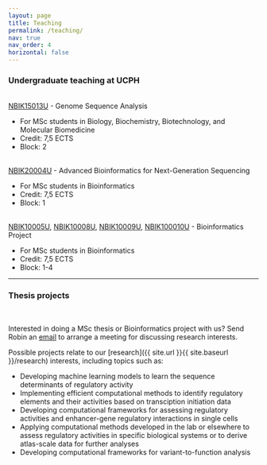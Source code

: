 ```yaml
---
layout: page
title: Teaching
permalink: /teaching/
nav: true
nav_order: 4
horizontal: false
---
```


<h3>Undergraduate teaching at UCPH</h3>

<br>
<a href="https://kurser.ku.dk/course/nbik15013u/">NBIK15013U</a> - Genome Sequence Analysis
<ul>
<li>For MSc students in Biology, Biochemistry, Biotechnology, and Molecular Biomedicine</li>
<li>Credit: 7,5 ECTS</li>
<li>Block: 2</li>
</ul>

<br>
<a href="https://kurser.ku.dk/course/nbik20004u/">NBIK20004U</a> - Advanced Bioinformatics for Next-Generation Sequencing
<ul>
<li>For MSc students in Bioinformatics</li>
<li>Credit: 7,5 ECTS</li>
<li>Block: 1</li>
</ul>

<br>
<a href="https://kurser.ku.dk/course/nbik10005u/">NBIK10005U</a>, <a href="https://kurser.ku.dk/course/nbik10008u/">NBIK10008U</a>, <a href="https://kurser.ku.dk/course/nbik10009u/">NBIK10009U</a>, <a href="https://kurser.ku.dk/course/nbik100010u/">NBIK100010U</a> - Bioinformatics Project
<ul>
<li>For MSc students in Bioinformatics</li>
<li>Credit: 7,5 ECTS</li>
<li>Block: 1-4</li>
</ul>

<hr>

<h3>Thesis projects</h3>

<br>

Interested in doing a MSc thesis or Bioinformatics project with us? Send Robin an <a href="mailto:robin@bio.ku.dk">email</a> to arrange a meeting for discussing research interests. 

Possible projects relate to our [research]({{ site.url }}{{ site.baseurl }}/research) interests, including topics such as:
<ul>
<li>Developing machine learning models to learn the sequence determinants of regulatory activity</li>
<li>Implementing efficient computational methods to identify regulatory elements and their activities based on transciption initiation data</li>
<li>Developing computational frameworks for assessing regulatory activities and enhancer-gene regulatory interactions in single cells</li>
<li>Applying computational methods developed in the lab or elsewhere to assess regulatory activities in specific biological systems or to derive atlas-scale data for further analyses</li>
<li>Developing computational frameworks for variant-to-function analysis</li>
</ul>
